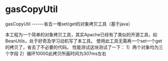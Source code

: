 # gasCopyUtil

gasCopyUtil    ------省去一堆set/get的对象拷贝工具（基于java）

本工程为一个简单的对象拷贝工具，其实Apache已经有了类似的开源工具，如BeanUtils，处于好奇及学习动机写了本工具。
使用此工具无需再一个set一个get的拷贝了，省去了不必要的代码。
性能测试这块测试了一下：
1）两个对象均为三个字段
2）循环10000此拷贝所画时间为307ms左右
